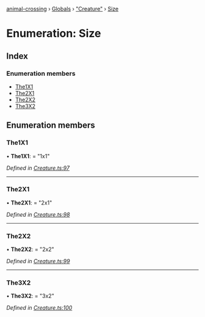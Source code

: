 [animal-crossing](../README.md) › [Globals](../globals.md) › ["Creature"](../modules/_creature_.md) › [Size](_creature_.size.md)

# Enumeration: Size

## Index

### Enumeration members

* [The1X1](_creature_.size.md#the1x1)
* [The2X1](_creature_.size.md#the2x1)
* [The2X2](_creature_.size.md#the2x2)
* [The3X2](_creature_.size.md#the3x2)

## Enumeration members

###  The1X1

• **The1X1**: = "1x1"

*Defined in [Creature.ts:97](https://github.com/Norviah/animal-crossing/blob/37c048c/module/types/Creature.ts#L97)*

___

###  The2X1

• **The2X1**: = "2x1"

*Defined in [Creature.ts:98](https://github.com/Norviah/animal-crossing/blob/37c048c/module/types/Creature.ts#L98)*

___

###  The2X2

• **The2X2**: = "2x2"

*Defined in [Creature.ts:99](https://github.com/Norviah/animal-crossing/blob/37c048c/module/types/Creature.ts#L99)*

___

###  The3X2

• **The3X2**: = "3x2"

*Defined in [Creature.ts:100](https://github.com/Norviah/animal-crossing/blob/37c048c/module/types/Creature.ts#L100)*
